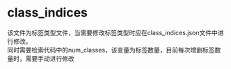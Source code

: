 # class_indices
该文件为标签类型文件，当需要修改标签类型时应在class_indices.json文件中进行修改。  
同时需要检索代码中的num_classes，该变量为标签数量，目前每次增删标签数量时，需要手动进行修改